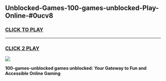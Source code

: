 
## Unblocked-Games-100-games-unblocked-Play-Online-#0ucv8
<h3>
<a href="https://premium.freeplayer.one?title=100-games-unblocked&ref=27F">CLICK TO PLAY</a></h3>
<hr>

<h3>
<a href="https://premium.freeplayer.one?title=100-games-unblocked&ref=27F">CLICK 2 PLAY</a>
  
</h3>

<a href="https://premium.freeplayer.one?title=100-games-unblocked&ref=27F"><img src="https://clearcache.store/games.png"></a>


**100-games-unblocked games unblocked: Your Gateway to Fun and Accessible Online Gaming**
